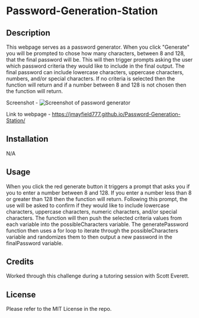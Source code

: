 # Password-Generation-Station

## Description

This webpage serves as a password generator. When you click "Generate" you will be prompted to chose how many characters, between 8 and 128, that the final password will be. This will then trigger prompts asking the user which password criteria they would like to include in the final output. The final password can include lowercase characters, uppercase characters, numbers, and/or special characters. If no criteria is selected then the function will return and if a number between 8 and 128 is not chosen then the function will return. 

Screenshot - ![Screenshot of password generator](<Screenshot 2023-12-04 at 9.43.04 PM.png>)

Link to webpage - https://jmayfield777.github.io/Password-Generation-Station/

## Installation

N/A

## Usage

When you click the red generate button it triggers a prompt that asks you if you to enter a number between 8 and 128. If you enter a number less than 8 or greater than 128 then the function will return. Following this prompt, the use will be asked to confirm if they would like to include lowercase characters, uppercase characters, numeric characters, and/or special characters. The function will then push the selected criteria values from each variable into the possibleCharacters variable. The generatePassword function then uses a for loop to iterate through the possibleCharacters variable and randomizes them to then output a new password in the finalPassword variable.

## Credits 

Worked through this challenge during a tutoring session with Scott Everett. 

## License

Please refer to the MIT License in the repo.